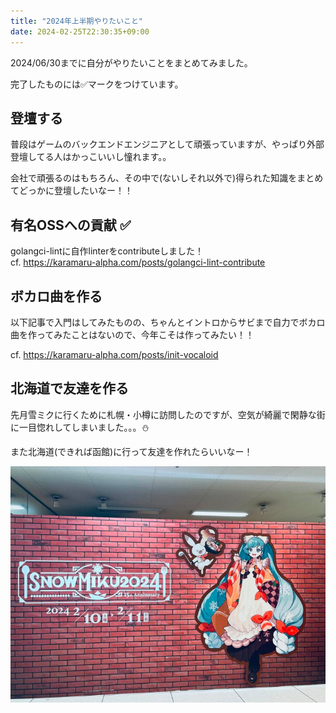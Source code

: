 ```yaml
---
title: "2024年上半期やりたいこと"
date: 2024-02-25T22:30:35+09:00
---
```


2024/06/30までに自分がやりたいことをまとめてみました。

<!--more-->

完了したものには✅マークをつけています。


## 登壇する

普段はゲームのバックエンドエンジニアとして頑張っていますが、やっぱり外部登壇してる人はかっこいいし憧れます。。

会社で頑張るのはもちろん、その中で(ないしそれ以外で)得られた知識をまとめてどっかに登壇したいなー！！

## 有名OSSへの貢献 ✅

golangci-lintに自作linterをcontributeしました！  
cf. https://karamaru-alpha.com/posts/golangci-lint-contribute

## ボカロ曲を作る

以下記事で入門はしてみたものの、ちゃんとイントロからサビまで自力でボカロ曲を作ってみたことはないので、今年こそは作ってみたい！！

cf. https://karamaru-alpha.com/posts/init-vocaloid

## 北海道で友達を作る

先月雪ミクに行くために札幌・小樽に訪問したのですが、空気が綺麗で閑静な街に一目惚れしてしまいました。。。⛄️

また北海道(できれば函館)に行って友達を作れたらいいなー！

![img.png](./img.png)
